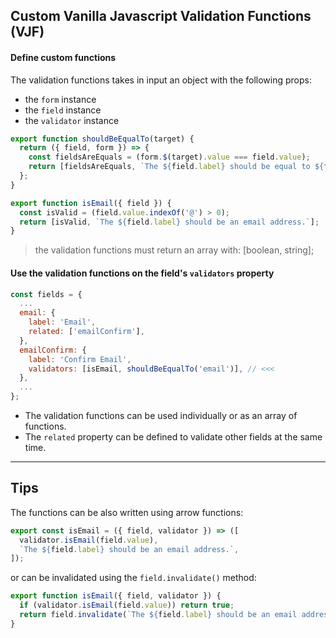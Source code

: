 ## Custom Vanilla Javascript Validation Functions (VJF)

#### Define custom functions

The validation functions takes in input an object with the following props:

* the `form` instance
* the `field` instance
* the `validator` instance

```javascript
export function shouldBeEqualTo(target) {
  return ({ field, form }) => {
    const fieldsAreEquals = (form.$(target).value === field.value);
    return [fieldsAreEquals, `The ${field.label} should be equal to ${form.$(target).label}`];
  };
}

export function isEmail({ field }) {
  const isValid = (field.value.indexOf('@') > 0);
  return [isValid, `The ${field.label} should be an email address.`];
}
```

> the validation functions must return an array with: [boolean, string];

#### Use the validation functions on the field's `validators` property

```javascript
const fields = {
  ...
  email: {
    label: 'Email',
    related: ['emailConfirm'],
  },
  emailConfirm: {
    label: 'Confirm Email',
    validators: [isEmail, shouldBeEqualTo('email')], // <<<
  },
  ...
};
```

* The validation functions can be used individually or as an array of functions.
* The `related` property can be defined to validate other fields at the same time.

---

## Tips

The functions can be also written using arrow functions:

```javascript
export const isEmail = ({ field, validator }) => ([
  validator.isEmail(field.value),
  `The ${field.label} should be an email address.`,
]);
```

or can be invalidated using the `field.invalidate()` method:

```javascript
export function isEmail({ field, validator }) {
  if (validator.isEmail(field.value)) return true;
  return field.invalidate(`The ${field.label} should be an email address.`);
}
```
